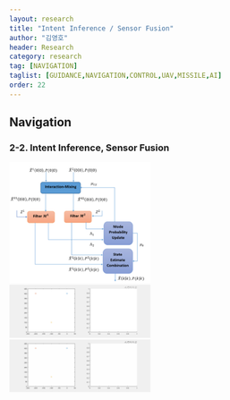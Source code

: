 ```yaml
---
layout: research
title: "Intent Inference / Sensor Fusion"
author: "김영호"
header: Research 
category: research 
tag: [NAVIGATION]
taglist: [GUIDANCE,NAVIGATION,CONTROL,UAV,MISSILE,AI]
order: 22
---
```


## Navigation
### 2-2. Intent Inference, Sensor Fusion
<div class="div_img_horizontal">
<img style="width:50%;" src="/assets/img/Research/Navigation_2_1.png">
<div style="width:50%;" >
<img src="/assets/img/Research/Navigation_2_2.gif">
<img src="/assets/img/Research/Navigation_2_3.gif">
</div>